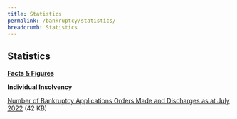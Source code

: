 ```yaml
---
title: Statistics
permalink: /bankruptcy/statistics/
breadcrumb: Statistics
---
```

Statistics
---

<u><b>Facts & Figures</b></u>

**Individual Insolvency**

[Number of Bankruptcy Applications Orders Made and Discharges as at July 2022](/files/(110822)NumberofBankruptcyApplicationsOrdersMadeandDischarges(July2022).pdf) (42 KB)